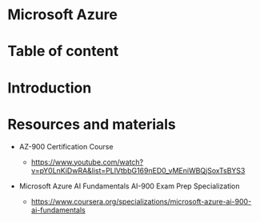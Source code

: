 # Microsoft Azure

# Table of content

# Introduction

# Resources and materials

- AZ-900 Certification Course
    - https://www.youtube.com/watch?v=pY0LnKiDwRA&list=PLlVtbbG169nED0_vMEniWBQjSoxTsBYS3

- Microsoft Azure AI Fundamentals AI-900 Exam Prep Specialization
    - https://www.coursera.org/specializations/microsoft-azure-ai-900-ai-fundamentals
    
